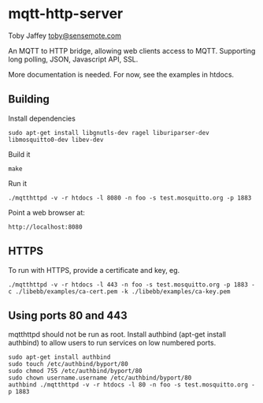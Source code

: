 mqtt-http-server
================
Toby Jaffey <toby@sensemote.com>

An MQTT to HTTP bridge, allowing web clients access to MQTT.
Supporting long polling, JSON, Javascript API, SSL.

More documentation is needed. For now, see the examples in htdocs.

Building
--------

Install dependencies

    sudo apt-get install libgnutls-dev ragel liburiparser-dev libmosquitto0-dev libev-dev

Build it

    make

Run it

    ./mqtthttpd -v -r htdocs -l 8080 -n foo -s test.mosquitto.org -p 1883

Point a web browser at:

    http://localhost:8080


HTTPS
-----

To run with HTTPS, provide a certificate and key, eg.

    ./mqtthttpd -v -r htdocs -l 443 -n foo -s test.mosquitto.org -p 1883 -c ./libebb/examples/ca-cert.pem -k ./libebb/examples/ca-key.pem


Using ports 80 and 443
----------------------

mqtthttpd should not be run as root. Install authbind (apt-get install authbind) to allow users to run services on low numbered ports.

    sudo apt-get install authbind
    sudo touch /etc/authbind/byport/80
    sudo chmod 755 /etc/authbind/byport/80
    sudo chown username.username /etc/authbind/byport/80
    authbind ./mqtthttpd -v -r htdocs -l 80 -n foo -s test.mosquitto.org -p 1883



